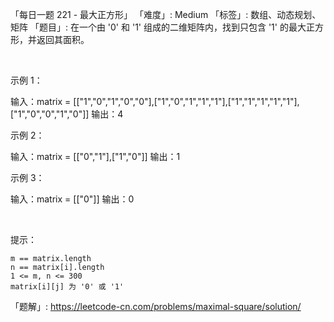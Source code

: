 「每日一题 221 - 最大正方形」
「难度」: Medium
「标签」: 数组、动态规划、矩阵
「题目」: 在一个由 '0' 和 '1' 组成的二维矩阵内，找到只包含 '1' 的最大正方形，并返回其面积。

 

示例 1：

输入：matrix = [["1","0","1","0","0"],["1","0","1","1","1"],["1","1","1","1","1"],["1","0","0","1","0"]]
输出：4


示例 2：

输入：matrix = [["0","1"],["1","0"]]
输出：1


示例 3：

输入：matrix = [["0"]]
输出：0


 

提示：


	m == matrix.length
	n == matrix[i].length
	1 <= m, n <= 300
	matrix[i][j] 为 '0' 或 '1'



「题解」: https://leetcode-cn.com/problems/maximal-square/solution/